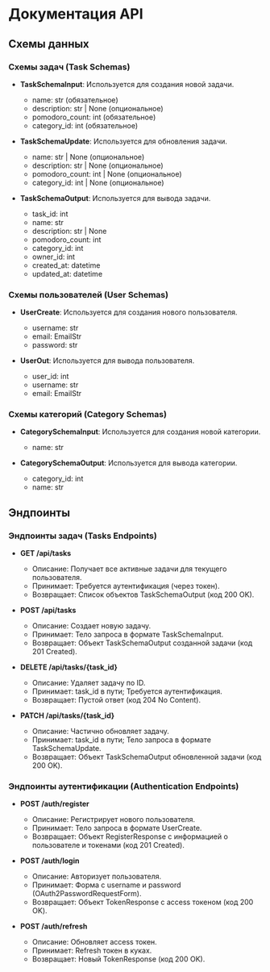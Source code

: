 # Документация API

## Схемы данных

### Схемы задач (Task Schemas)

- **TaskSchemaInput**: Используется для создания новой задачи.
  - name: str (обязательное)
  - description: str | None (опциональное)
  - pomodoro_count: int (обязательное)
  - category_id: int (обязательное)

- **TaskSchemaUpdate**: Используется для обновления задачи.
  - name: str | None (опциональное)
  - description: str | None (опциональное)
  - pomodoro_count: int | None (опциональное)
  - category_id: int | None (опциональное)

- **TaskSchemaOutput**: Используется для вывода задачи.
  - task_id: int
  - name: str
  - description: str | None
  - pomodoro_count: int
  - category_id: int
  - owner_id: int
  - created_at: datetime
  - updated_at: datetime

### Схемы пользователей (User Schemas)

- **UserCreate**: Используется для создания нового пользователя.
  - username: str
  - email: EmailStr
  - password: str

- **UserOut**: Используется для вывода пользователя.
  - user_id: int
  - username: str
  - email: EmailStr

### Схемы категорий (Category Schemas)

- **CategorySchemaInput**: Используется для создания новой категории.
  - name: str

- **CategorySchemaOutput**: Используется для вывода категории.
  - category_id: int
  - name: str

## Эндпоинты

### Эндпоинты задач (Tasks Endpoints)

- **GET /api/tasks**
  - Описание: Получает все активные задачи для текущего пользователя.
  - Принимает: Требуется аутентификация (через токен).
  - Возвращает: Список объектов TaskSchemaOutput (код 200 OK).

- **POST /api/tasks**
  - Описание: Создает новую задачу.
  - Принимает: Тело запроса в формате TaskSchemaInput.
  - Возвращает: Объект TaskSchemaOutput созданной задачи (код 201 Created).

- **DELETE /api/tasks/{task_id}**
  - Описание: Удаляет задачу по ID.
  - Принимает: task_id в пути; Требуется аутентификация.
  - Возвращает: Пустой ответ (код 204 No Content).

- **PATCH /api/tasks/{task_id}**
  - Описание: Частично обновляет задачу.
  - Принимает: task_id в пути; Тело запроса в формате TaskSchemaUpdate.
  - Возвращает: Объект TaskSchemaOutput обновленной задачи (код 200 OK).

### Эндпоинты аутентификации (Authentication Endpoints)

- **POST /auth/register**
  - Описание: Регистрирует нового пользователя.
  - Принимает: Тело запроса в формате UserCreate.
  - Возвращает: Объект RegisterResponse с информацией о пользователе и токенами (код 201 Created).

- **POST /auth/login**
  - Описание: Авторизует пользователя.
  - Принимает: Форма с username и password (OAuth2PasswordRequestForm).
  - Возвращает: Объект TokenResponse с access токеном (код 200 OK).

- **POST /auth/refresh**
  - Описание: Обновляет access токен.
  - Принимает: Refresh токен в куках.
  - Возвращает: Новый TokenResponse (код 200 OK).
